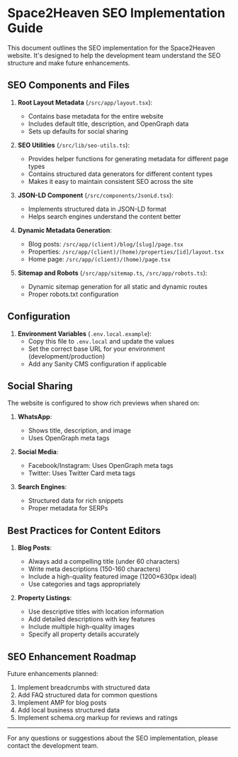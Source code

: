 # Space2Heaven SEO Implementation Guide

This document outlines the SEO implementation for the Space2Heaven website. It's designed to help the development team understand the SEO structure and make future enhancements.

## SEO Components and Files

1. **Root Layout Metadata** (`/src/app/layout.tsx`):
   - Contains base metadata for the entire website
   - Includes default title, description, and OpenGraph data
   - Sets up defaults for social sharing

2. **SEO Utilities** (`/src/lib/seo-utils.ts`):
   - Provides helper functions for generating metadata for different page types
   - Contains structured data generators for different content types
   - Makes it easy to maintain consistent SEO across the site

3. **JSON-LD Component** (`/src/components/JsonLd.tsx`):
   - Implements structured data in JSON-LD format
   - Helps search engines understand the content better

4. **Dynamic Metadata Generation**:
   - Blog posts: `/src/app/(client)/blog/[slug]/page.tsx`
   - Properties: `/src/app/(client)/(home)/properties/[id]/layout.tsx`
   - Home page: `/src/app/(client)/(home)/page.tsx`

5. **Sitemap and Robots** (`/src/app/sitemap.ts`, `/src/app/robots.ts`):
   - Dynamic sitemap generation for all static and dynamic routes
   - Proper robots.txt configuration

## Configuration

1. **Environment Variables** (`.env.local.example`):
   - Copy this file to `.env.local` and update the values
   - Set the correct base URL for your environment (development/production)
   - Add any Sanity CMS configuration if applicable

## Social Sharing

The website is configured to show rich previews when shared on:

1. **WhatsApp**:
   - Shows title, description, and image
   - Uses OpenGraph meta tags

2. **Social Media**:
   - Facebook/Instagram: Uses OpenGraph meta tags
   - Twitter: Uses Twitter Card meta tags

3. **Search Engines**:
   - Structured data for rich snippets
   - Proper metadata for SERPs

## Best Practices for Content Editors

1. **Blog Posts**:
   - Always add a compelling title (under 60 characters)
   - Write meta descriptions (150-160 characters)
   - Include a high-quality featured image (1200×630px ideal)
   - Use categories and tags appropriately

2. **Property Listings**:
   - Use descriptive titles with location information
   - Add detailed descriptions with key features
   - Include multiple high-quality images
   - Specify all property details accurately

## SEO Enhancement Roadmap

Future enhancements planned:

1. Implement breadcrumbs with structured data
2. Add FAQ structured data for common questions
3. Implement AMP for blog posts
4. Add local business structured data
5. Implement schema.org markup for reviews and ratings

---

For any questions or suggestions about the SEO implementation, please contact the development team.

